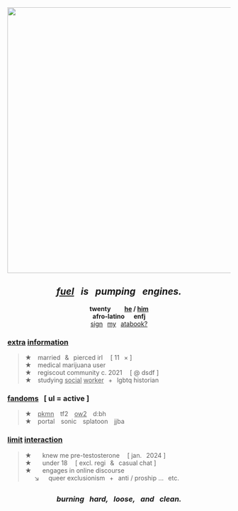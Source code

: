 <div align="center">
  <img src="https://i.postimg.cc/4dNXNh3b/numbers.png" width="600">
  
## *[fuel](https://open.spotify.com/track/1tTPC0hsnXq1IGpvWY54JC?si=221d64f61d884ea9)⠀is⠀pumping⠀engines.*
**twenty⠀⠀⠀<ins>he</ins> / <ins>him</ins>\
afro-latino⠀⠀enfj**\
[sign](https://hempderived.atabook.org)⠀[my](https://hempderived.atabook.org)⠀[atabook?](https://hempderived.atabook.org)
</div>

### **<ins>extra</ins> <ins>information</ins>**
> **★**  married⠀&⠀pierced irl⠀ [ 11⠀× ]\
**★**  medical marijuana user\
**★**  regiscout community c. 2021⠀ [ @ dsdf ]\
**★**  studying <ins>social</ins> <ins>worker</ins>⠀+⠀lgbtq historian

### **<ins>fandoms</ins>⠀[ ul = active ]**
> **★**  <ins>pkmn</ins>  tf2  <ins>ow2</ins>  d:bh\
**★**  portal  sonic  splatoon  jjba

### **<ins>limit</ins> <ins>interaction</ins>**
> **★** ⠀⠀knew me pre-testosterone⠀ [ jan.⠀2024 ]\
**★** ⠀⠀under 18⠀ [ excl. regi⠀&⠀casual chat ]</sup>\
**★** ⠀⠀engages in online discourse\
   ↘   queer exclusionism⠀+⠀anti / proship ...⠀etc.

<div align="center">

##  
### *burning⠀hard,⠀loose,⠀and⠀clean.*
</div>
